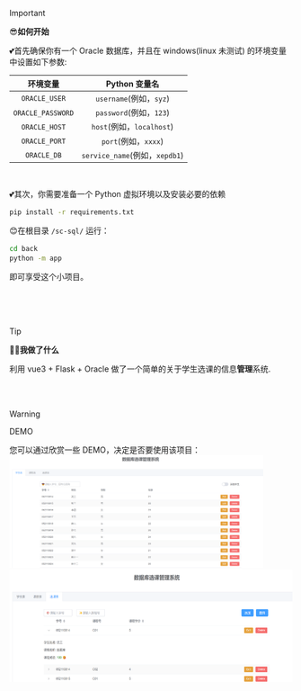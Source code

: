> [!IMPORTANT]
> 😎**如何开始**

💕首先确保你有一个 Oracle 数据库，并且在 windows(linux 未测试) 的环境变量中设置如下参数:

| 环境变量       | Python 变量名      |
|:--------------:|:------------------:|
| `ORACLE_USER`   | `username`(例如，`syz`)         |
| `ORACLE_PASSWORD` | `password`(例如，`123`)        |
| `ORACLE_HOST`   | `host`(例如，`localhost`)             |
| `ORACLE_PORT`   | `port`(例如，`xxxx`)             |
| `ORACLE_DB`     | `service_name`(例如，`xepdb1`)     |

<br/>

💕其次，你需要准备一个 Python 虚拟环境以及安装必要的依赖
```bash
pip install -r requirements.txt
```

😊在根目录 `/sc-sql/` 运行：
```bash
cd back
python -m app
```
即可享受这个小项目。

<br/>
<br/>
<br/>


> [!TIP]
> 😶‍🌫️**我做了什么**

利用 vue3 + Flask + Oracle 做了一个简单的关于学生选课的信息**管理**系统.

<br/>
<br/>

> [!WARNING]
> DEMO

您可以通过欣赏一些 DEMO，决定是否要使用该项目：
[<img src="figs/p1.png" height="200px"/>](https://imgsli.com/MjczMjM2)[<img src="figs/p5.png" height="200px"/>]()
